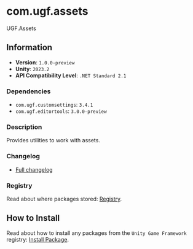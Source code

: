 # com.ugf.assets

UGF.Assets

## Information

- **Version**: `1.0.0-preview`
- **Unity**: `2023.2`
- **API Compatibility Level**: `.NET Standard 2.1`

### Dependencies

- `com.ugf.customsettings`: `3.4.1`
- `com.ugf.editortools`: `3.0.0-preview`


### Description

Provides utilities to work with assets.

### Changelog

- [Full changelog](changelog.md)

### Registry

Read about where packages stored: [Registry](https://github.com/unity-game-framework/organization/blob/main/docs/registry.md).

## How to Install

Read about how to install any packages from the `Unity Game Framework` registry: [Install Package](https://github.com/unity-game-framework/organization/blob/main/docs/install-packages.md).
